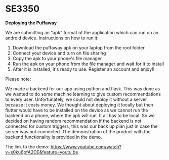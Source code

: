# SE3350

**Deploying the Puffaway**

We are submitting an “apk” format of the application which can run on an android device. 
Instructions on how to run it:
1. Download the puffaway apk on your laptop from the root folder 
2. Connect your device and turn on file sharing 
3. Copy the apk to your phone's file manager
4. Run the apk on your phone from the file manager and wait for it to install
5. After it is installed, it's ready to use. Register an account and enjoy!!

Please note:

We made a backend for our app using python and flask. This was done as we wanted to do some machine learning to give custom recommendations to every user. Unfortunately, we could not deploy it without a server because it costs money. We thought about deploying it locally but then flutter would have to be installed on the device as we cannot run the backend on a phone, where the apk will run. It all has to be local. So we decided on having random recommendation if the backend is not connected for custom triggers, this was our back up plan just in case the server was not connected. The demonstration of the product with the backend functionality is provided in the demo. 

The link to the demo: https://www.youtube.com/watch?v=s0ku6pfA2DE&feature=youtu.be

